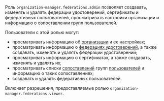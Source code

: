 Роль `organization-manager.federations.admin` позволяет создавать, изменять и удалять федерации удостоверений, сертификаты и федеративных пользователей, просматривать настройки организации и информацию о сопоставлении групп пользователей.

Пользователи с этой ролью могут:
* просматривать информацию об [организации](../../../organization/quickstart.md) и ее настройках;
* просматривать информацию о [федерациях удостоверений](../../../organization/concepts/add-federation.md), а также создавать, изменять и удалять федерации удостоверений;
* просматривать информацию о сертификатах, а также создавать, изменять и удалять их;
* просматривать списки [сопоставлений](../../../organization/concepts/add-federation.md#group-mapping) групп [пользователей](../../../overview/roles-and-resources.md#users) и информацию о таких сопоставлениях;
* создавать и удалять федеративных пользователей.

Включает разрешения, предоставляемые ролью `organization-manager.federations.viewer`.